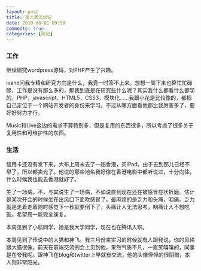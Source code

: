 ```yaml
---
layout: post
title: 第二周流水记
date: 2010-08-01 09:58
comments: true
categories: [周记]
---
```

### 工作

继续研究wordpress源码，对PHP产生了兴趣。

ivane问我专精和研究方向是什么，我竟一时答不上来。想想一周下来也算忙忙碌碌，工作是没有那么多的，那我到底是在研究些什么呢？其实我什么都看什么都学的，PHP，javascript，HTML5，CSS3，模块化……我跟小花是比较像的，都把自己定位于一个网站开发者的身份来学习。不过从哪方面看他都比我厉害多了，要好好努力才行。

Music和Live这边的需求不算特别多，但是复用的东西很多，所以考虑了很多关于复用性和可维护性的东西。

### 生活

信用卡还没有发下来。大布上周末去了一趟香港，买iPad。由于去到那儿已经不早了，所以都卖光了。他说的那些地名我好像在香港电影中都听说过，十分向往，什么时候我也能去香港就好了。

生了一场病。不，与其说生了一场病，不如说直到现在还在被感冒症状折磨。估计是某次开会的时候坐在出风口下面吹感冒了。最麻烦的是乏力和头痛，咽痛。乏力就是走着走着随时感觉下一秒就要倒下了，头痛让人无法思考，咽痛让人不想吃饭。希望周一能完全康复。

本周见到了小航同学，她是我大学同学，现在也在腾讯入职。

本周见到了传说中的大猫和神飞。我三月份来实习的时候就有人跟我说，你的风格跟大猫很像。前天在前端交流例会上见到他，果然气质不凡，一直笑嘻嘻的，同事是在夸我呢。跟神飞在blog和twitter上早就有交流，他的头像怪怪的很阴暗，本人则非常阳光。